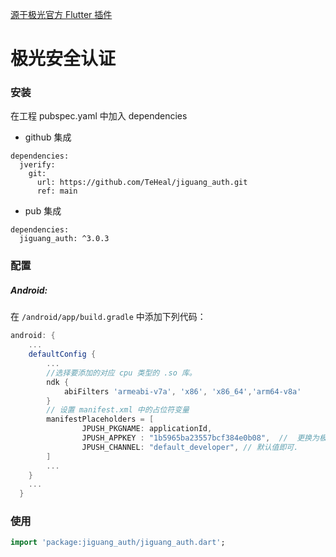[源于极光官方 Flutter 插件](https://github.com/jpush/jpush-flutter-plugin)
# 极光安全认证

### 安装

在工程 pubspec.yaml 中加入 dependencies

+ github 集成

``` 
dependencies:
  jverify:
    git:
      url: https://github.com/TeHeal/jiguang_auth.git
      ref: main
```

+ pub 集成

```
dependencies:
  jiguang_auth: ^3.0.3
```

### 配置

##### Android:

在 `/android/app/build.gradle` 中添加下列代码：

```groovy
android: {
    ...
    defaultConfig {
        ...
        //选择要添加的对应 cpu 类型的 .so 库。
        ndk {
            abiFilters 'armeabi-v7a', 'x86', 'x86_64','arm64-v8a'
        }
        // 设置 manifest.xml 中的占位符变量
        manifestPlaceholders = [
                JPUSH_PKGNAME: applicationId,
                JPUSH_APPKEY : "1b5965ba23557bcf384e0b08",  //  更换为极光平台上,注册的包名所对应的 AppKey.
                JPUSH_CHANNEL: "default_developer", // 默认值即可.
        ]
        ...
    }
    ...
  }

```

### 使用

```dart
import 'package:jiguang_auth/jiguang_auth.dart';
```
